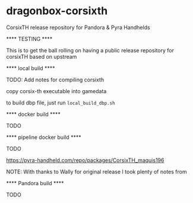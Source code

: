 # dragonbox-corsixth
CorsixTH release repository for Pandora &amp; Pyra Handhelds

**** TESTING ****

This is to get the ball rolling on having a public release repository for corsixTH based on upstream

**** local build ****

TODO: Add notes for compiling corsixth

copy corsix-th executable into gamedata

to build dbp file, just run `local_build_dbp.sh` 

**** docker build ****

TODO

**** pipeline docker build ****

TODO

https://pyra-handheld.com/repo/packages/CorsixTH_maquis196

NOTE: With thanks to Wally for original release I took plenty of notes from


**** Pandora build ****

TODO
